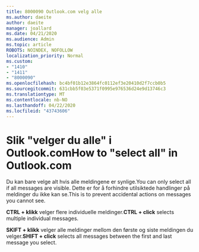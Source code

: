 ```yaml
---
title: 8000090 Outlook.com velg alle
ms.author: daeite
author: daeite
manager: joallard
ms.date: 04/21/2020
ms.audience: Admin
ms.topic: article
ROBOTS: NOINDEX, NOFOLLOW
localization_priority: Normal
ms.custom:
- "1410"
- "1411"
- "8000090"
ms.openlocfilehash: bc4bf01b12e3864fc0112ef3e20410d2f7ccb0b5
ms.sourcegitcommit: 631cbb5f03e5371f0995e976536d24e9d13746c3
ms.translationtype: MT
ms.contentlocale: nb-NO
ms.lasthandoff: 04/22/2020
ms.locfileid: "43743606"
---
```

# <a name="how-to-select-all-in-outlookcom"></a><span data-ttu-id="7f6b0-102">Slik "velger du alle" i Outlook.com</span><span class="sxs-lookup"><span data-stu-id="7f6b0-102">How to "select all" in Outlook.com</span></span>

<span data-ttu-id="7f6b0-103">Du kan bare velge alt hvis alle meldingene er synlige.</span><span class="sxs-lookup"><span data-stu-id="7f6b0-103">You can only select all if all messages are visible.</span></span> <span data-ttu-id="7f6b0-104">Dette er for å forhindre utilsiktede handlinger på meldinger du ikke kan se.</span><span class="sxs-lookup"><span data-stu-id="7f6b0-104">This is to prevent accidental actions on messages you cannot see.</span></span>

<span data-ttu-id="7f6b0-105">**CTRL + klikk** velger flere individuelle meldinger.</span><span class="sxs-lookup"><span data-stu-id="7f6b0-105">**CTRL + click** selects multiple individual messages.</span></span>

<span data-ttu-id="7f6b0-106">**SKIFT + klikk** velger alle meldinger mellom den første og siste meldingen du velger.</span><span class="sxs-lookup"><span data-stu-id="7f6b0-106">**SHIFT + click** selects all messages between the first and last message you select.</span></span>
